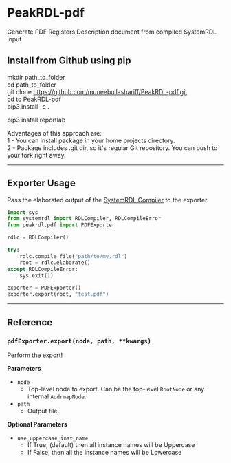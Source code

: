 # PeakRDL-pdf
Generate PDF Registers Description document from compiled SystemRDL input  

## Install from Github using pip
mkdir path_to_folder  
cd path_to_folder  
git clone https://github.com/muneebullashariff/PeakRDL-pdf.git  
cd to PeakRDL-pdf   
pip3 install -e .      

pip3 install reportlab

Advantages of this approach are:  
1 - You can install package in your home projects directory.   
2 - Package includes .git dir, so it's regular Git repository. You can push to your fork right away.    

--------------------------------------------------------------------------------

## Exporter Usage
Pass the elaborated output of the [SystemRDL Compiler](https://github.com/muneebullashariff/systemrdl-compiler)
to the exporter.

```python
import sys
from systemrdl import RDLCompiler, RDLCompileError
from peakrdl.pdf import PDFExporter

rdlc = RDLCompiler()

try:
    rdlc.compile_file("path/to/my.rdl")
    root = rdlc.elaborate()
except RDLCompileError:
    sys.exit(1)

exporter = PDFExporter()
exporter.export(root, "test.pdf")
```
--------------------------------------------------------------------------------

## Reference

### `pdfExporter.export(node, path, **kwargs)`
Perform the export!

**Parameters**

* `node`
    * Top-level node to export. Can be the top-level `RootNode` or any internal `AddrmapNode`.
* `path`
    * Output file.

**Optional Parameters**

* `use_uppercase_inst_name`
    * If True, (default) then all instance names will be Uppercase 
    * If False, then all the instance names will be Lowercase
